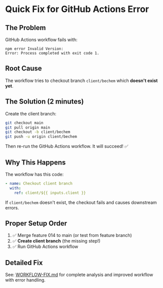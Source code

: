 # Quick Fix for GitHub Actions Error

## The Problem
GitHub Actions workflow fails with:
```
npm error Invalid Version:
Error: Process completed with exit code 1.
```

## Root Cause
The workflow tries to checkout branch `client/bechem` which **doesn't exist yet**.

## The Solution (2 minutes)

Create the client branch:

```bash
git checkout main
git pull origin main
git checkout -b client/bechem
git push -u origin client/bechem
```

Then re-run the GitHub Actions workflow. It will succeed! ✅

## Why This Happens

The workflow has this code:
```yaml
- name: Checkout client branch
  with:
    ref: client/${{ inputs.client }}
```

If `client/bechem` doesn't exist, the checkout fails and causes downstream errors.

## Proper Setup Order

1. ✅ Merge feature 014 to main (or test from feature branch)
2. ✅ **Create client branch** (the missing step!)
3. ✅ Run GitHub Actions workflow

## Detailed Fix

See: [WORKFLOW-FIX.md](WORKFLOW-FIX.md) for complete analysis and improved workflow with error handling.
